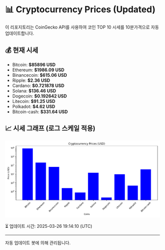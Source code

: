 
# 📊 Cryptocurrency Prices (Updated)

이 리포지토리는 CoinGecko API를 사용하여 코인 TOP 10 시세를 10분가격으로 자동 업데이트합니다.

## 💰 현재 시세
- Bitcoin: **$85896 USD**
- Ethereum: **$1986.09 USD**
- Binancecoin: **$615.06 USD**
- Ripple: **$2.36 USD**
- Cardano: **$0.721878 USD**
- Solana: **$136.46 USD**
- Dogecoin: **$0.192642 USD**
- Litecoin: **$91.25 USD**
- Polkadot: **$4.62 USD**
- Bitcoin-cash: **$331.64 USD**

## 📈 시세 그래프 (로그 스케일 적용)
![Crypto Prices](crypto_prices.png)

⏳ 업데이트 시간: 2025-03-26 19:14:10 (UTC)

---
자동 업데이트 봇에 의해 관리됩니다.
